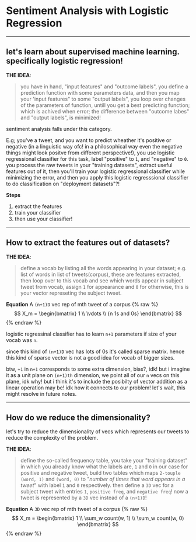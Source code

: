 # Sentiment Analysis with Logistic Regression

_____________________________________________________

## let's learn about supervised machine learning. specifically logistic regression!

**THE IDEA**:
> you have in hand, "input features" and "outcome labels", you define a prediction function with some parameters data, and then you map your 'input features" to some "output labels", you loop over changes of the parameters of function, untill you get a best predicting function; which is achived when error; the difference between "outcome labes" and "output labels", is minimized!

sentiment analysis falls under this category.

E.g;
you've a tweet, and you want to predict wheather it's positive or negative (in a linguistic way ofc! in a           philosophical way even the negative things might look positve from different perspective!), you use logistic regressional classifier for this task, label "positive" to `1`, and "negative" to `0`.
you process the raw tweets in your "training datasets", extract useful features out of it, then you'll train your logistic regressional classifier while minimizing the error, and then you apply this logistic regresssional classifier to do classification on "deployment datasets"?!

**Steps**
1. extract the features
2. train your classifier
3. then use your classifier!

_______________________________________


## How to extract the features out of datasets?

**THE IDEA**:
> define a vocab by listing all the words appearing in your dataset; e.g. list of words in list of tweets(corpus), these are features extracted, then loop over to this vocab and see which words appear in subject tweet from vocab, assign `1` for appearance and `0` for otherwise, this is your vector represeting the subject tweet. 

**Equation**
A `(n+1)D` vec rep of mth tweet of a corpus
{% raw %}
  $$ X_m = \begin{bmatrix} 1 \\ \vdots \\ {n 1s and 0s} \end{bmatrix} $$
{% endraw %}

logistic regressinal classifier has to learn `n+1` parameters if size of your vocab was `n`. 

since this kind of `(n+1)D` vec has lots of 0s it's called sparse matrix. hence this kind of sparse vector is not a good idea for vocab of bigger sizes.

btw, `+1` in `n+1` corresponds to some extra dimension, bias?, idk! but i imagine it as a unit plane on `(n+1)th` dimension, we point all of our `n` vecs on this plane, idk why! but i think it's to include the posibilty of vector addition as a linear operation may be! idk how it connects to our problem! let's wait, this might resolve in future notes.

_____________________________


## How do we reduce the dimensionality?

let's try to reduce the dimensionality of vecs which represents our tweets to reduce the complexity of the problem.

**THE IDEA**:
> define the so-called frequency table, you take your "training dataset" in which you already know what the labels are, `1` and `0` in our case for positive and negative tweet, build two tables which maps `2-touple` `(word, 1)` and `(word, 0)` to "*number of times that word appears in a tweet*" with label `1` and `0` respectively. then define a `3D` vec for a subject tweet with entries `1`, `positive freq`, and `negative freq`! now a tweet is represented by a `3D` vec instead of a `(n+1)D`!

**Equation**
A `3D` vec rep of mth tweet of a corpus
{% raw %}
  $$ X_m = \begin{bmatrix} 1 \\ \sum_w count(w, 1) \\ \sum_w count(w, 0) \end{bmatrix} $$
{% endraw %}